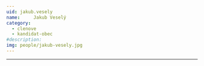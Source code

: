 ```yaml
---
uid: jakub.vesely
name:     Jakub Veselý
category:
  - clenove
  - kandidat-obec
#description: 
img: people/jakub-vesely.jpg
---
```



---